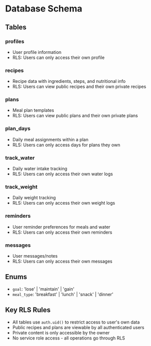 # Database Schema

## Tables

### profiles
- User profile information
- RLS: Users can only access their own profile

### recipes
- Recipe data with ingredients, steps, and nutritional info
- RLS: Users can view public recipes and their own private recipes

### plans
- Meal plan templates
- RLS: Users can view public plans and their own private plans

### plan_days
- Daily meal assignments within a plan
- RLS: Users can only access days for plans they own

### track_water
- Daily water intake tracking
- RLS: Users can only access their own water logs

### track_weight
- Daily weight tracking
- RLS: Users can only access their own weight logs

### reminders
- User reminder preferences for meals and water
- RLS: Users can only access their own reminders

### messages
- User messages/notes
- RLS: Users can only access their own messages

## Enums

- `goal`: 'lose' | 'maintain' | 'gain'
- `meal_type`: 'breakfast' | 'lunch' | 'snack' | 'dinner'

## Key RLS Rules

- All tables use `auth.uid()` to restrict access to user's own data
- Public recipes and plans are viewable by all authenticated users
- Private content is only accessible by the owner
- No service role access - all operations go through RLS

